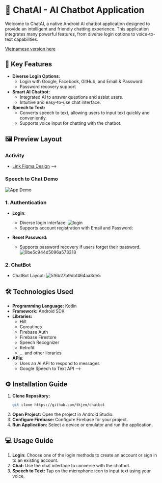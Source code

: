 
# 🤖 ChatAI - AI Chatbot Application

Welcome to ChatAI, a native Android AI chatbot application designed to provide an intelligent and friendly chatting experience. This application integrates many powerful features, from diverse login options to voice-to-text capabilities.


[Vietnamese version here](./README_vi.md)

## 🚀 Key Features

*   **Diverse Login Options:**
    *   Login with Google, Facebook, GitHub, and Email & Password
    *   Password recovery support
*   **Smart AI Chatbot:**
    *   Integrated AI to answer questions and assist users.
    *   Intuitive and easy-to-use chat interface.
*   **Speech to Text:**
    *   Converts speech to text, allowing users to input text quickly and conveniently.
    *   Supports voice input for chatting with the chatbot.

## 🖼️ Preview Layout

### Activity

*   [Link Figma Design](https://www.figma.com/design/5sU9Kluch3umYzWnQNZ6KH/ChatAI--Ai-Chatbot-UI-(Community)?node-id=0-1&p=f&t=PpGilhSGFCJk0zHa-0)
-->
### Speech to Chat Demo

![App Demo](https://s2.ezgif.com/tmp/ezgif-2-42ab92d01b.gif)

### 1. Authentication

*   **Login:**
    *   Diverse login interface:
        ![login](https://github.com/user-attachments/assets/09c42807-a2ce-4aa5-a3f3-3935b6c13154)
    *   Supports account registration with Email and Password:
        
*   **Reset Password:**
    *   Supports password recovery if users forget their password.
       ![0be5c944d5096a573318](https://github.com/user-attachments/assets/b5b4f111-2f56-4a8d-9c8a-349c2cffb583)

### 2. ChatBot

*  ChatBot Layout:
   ![5f6b27b9dbf464aa3de5](https://github.com/user-attachments/assets/fb560a38-4560-4128-b84b-144b8335037a)

## 🛠️ Technologies Used

*   **Programming Language:** Kotlin
*   **Framework:** Android SDK
*   **Libraries:**
    *   Hilt
    *   Coroutines
    *   Firebase Auth
    *   Firebase Firestore
    *   Speech Recognizer
    *   Retrofit
    *   ... and other libraries
*   **APIs:**
    *   Uses an AI API to respond to messages
    *   Google Speech to Text API
-->
## ⚙️ Installation Guide

1.  **Clone Repository:**
    ```bash
    git clone https://github.com/tkjen/chatbot
    ```
2.  **Open Project:** Open the project in Android Studio.
3.  **Configure Firebase:** Configure Firebase for your project.
4.  **Run Application:** Select a device or emulator and run the application.
## 💻 Usage Guide

1.  **Login:** Choose one of the login methods to create an account or sign in to an existing account.
2.  **Chat:** Use the chat interface to converse with the chatbot.
3.  **Speech to Text:** Tap on the microphone icon to input text using your voice.

